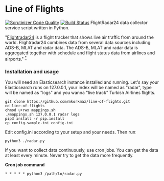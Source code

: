 # Line of Flights
[![Scrutinizer Code Quality](https://scrutinizer-ci.com/g/mkorkmaz/line-of-flights/badges/quality-score.png?b=master)](https://scrutinizer-ci.com/g/mkorkmaz/line-of-flights/?branch=master) [![Build Status](https://scrutinizer-ci.com/g/mkorkmaz/line-of-flights/badges/build.png?b=master)](https://scrutinizer-ci.com/g/mkorkmaz/line-of-flights/build-status/master)
FlightRadar24 data collector service script written in Python.

"[Flightradar24](https://www.flightradar24.com) is a flight tracker that shows live air traffic from around the world. Flightradar24 combines data from several data sources including ADS-B, MLAT and radar data. The ADS-B, MLAT and radar data is aggregated together with schedule and flight status data from airlines and airports." <sup>[*](https://www.flightradar24.com/how-it-works)</sup>

### Installation and usage

You will need an Elasticsearch instance installed and running.
Let's say your Elasticsearch runs on 127.0.0.1,
your index will be named as "radar", type will be named as "logs"
and you wanna "live track" Turkish Airlines flights.

```
git clone https://github.com/mkorkmaz/line-of-flights.git
cd line-of-flights
chmod u+rwx mappings.sh
./mappings.sh 127.0.0.1 radar logs
pip3 install -r pip.install
cp config.sample.ini config.ini
```

Edit config.ini according to your setup and your needs. Then run:
```
python3 ./radar.py
```

If you want to collect data continuously, use cron jobs.
You can get the data at least every minute. Never try to get the data more frequently.

**Cron job command**

```
* * * * * python3 /path/to/radar.py
```